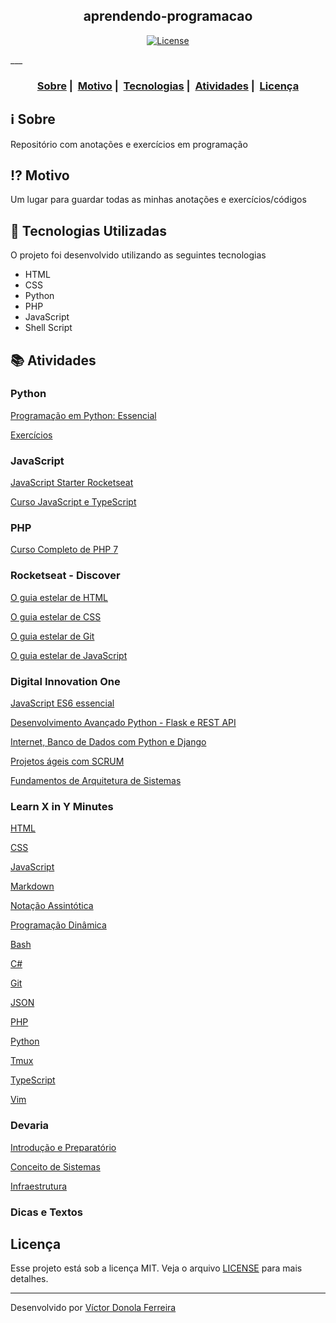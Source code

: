 <h2 align="center">aprendendo-programacao</h2>

<p align="center">
  <a href="LICENSE">
    <img alt="License" src="https://img.shields.io/badge/license-MIT-%23F8952D">
  </a>
</p>
___

<h3 align="center">
  <a href="#information_source-sobre">Sobre</a>&nbsp;|&nbsp;
  <a href="#interrobang-motivo">Motivo</a>&nbsp;|&nbsp;
  <a href="#rocket-tecnologias-utilizadas">Tecnologias</a>&nbsp;|&nbsp;
  <a href="#books-atividades">Atividades</a>&nbsp;|&nbsp;
  <a href="#licença">Licença</a>
</h3>

## :information_source: Sobre

Repositório com anotações e exercícios em programação

## :interrobang: Motivo

Um lugar para guardar todas as minhas anotações e exercícios/códigos

## :rocket: Tecnologias Utilizadas

O projeto foi desenvolvido utilizando as seguintes tecnologias

- HTML
- CSS
- Python
- PHP
- JavaScript
- Shell Script

## :books: Atividades

<h3>Python</h3>

<a href="https://github.com/vdonoladev/aprendendo-programacao/tree/master/Python/Programa%C3%A7%C3%A3o_em_Python_Essencial">Programação em Python: Essencial</a>

<a href="https://github.com/vdonoladev/aprendendo-programacao/tree/master/Python/Exerc%C3%ADcios_Python">Exercícios</a>

<h3>JavaScript</h3>

<a href="https://github.com/vdonoladev/aprendendo-programacao/tree/master/JavaScript/Curso_JavaScript_Rocketseat">JavaScript Starter Rocketseat</a>

<a href="https://github.com/vdonoladev/aprendendo-programacao/tree/master/JavaScript/Curso_JavaScript%26TypeScript">Curso JavaScript e TypeScript</a>

<h3>PHP</h3>

<a href="https://github.com/vdonoladev/aprendendo-programacao/tree/master/PHP/Curso%20Completo%20de%20PHP%207">Curso Completo de PHP 7</a>

<h3>Rocketseat - Discover</h3>

<a href="https://github.com/vdonoladev/aprendendo-programacao/tree/master/Discover%20-%20Rocketseat/Guias%20estelares/O%20guia%20estelar%20de%20HTML">O guia estelar de HTML</a>

<a href="https://github.com/vdonoladev/aprendendo-programacao/tree/master/Discover%20-%20Rocketseat/Guias%20estelares/O%20guia%20estelar%20de%20CSS">O guia estelar de CSS</a>

<a href="https://github.com/vdonoladev/aprendendo-programacao/tree/master/Discover%20-%20Rocketseat/Guias%20estelares/O%20guia%20estelar%20de%20Git">O guia estelar de Git</a>

<a href="https://github.com/vdonoladev/aprendendo-programacao/tree/master/Discover%20-%20Rocketseat/Guias%20estelares/O%20guia%20estelar%20de%20JavaScript">O guia estelar de JavaScript</a>

<h3>Digital Innovation One</h3>

<a href="https://github.com/vdonoladev/aprendendo-programacao/tree/master/Digital%20Innovation%20One/JavaScript%20ES6%20essencial">JavaScript ES6 essencial</a>

<a href="https://github.com/vdonoladev/aprendendo-programacao/tree/master/Digital%20Innovation%20One/Desenvolvimento%20Avan%C3%A7ado%20Python%20-%20Flask%20e%20REST%20API">Desenvolvimento Avançado Python - Flask e REST API</a>

<a href="https://github.com/vdonoladev/aprendendo-programacao/tree/master/Digital%20Innovation%20One/Internet%2C%20Banco%20de%20Dados%20com%20Python%20e%20Django">Internet, Banco de Dados com Python e Django</a>

<a href="https://github.com/vdonoladev/aprendendo-programacao/tree/master/Digital%20Innovation%20One/Projetos%20%C3%A1geis%20com%20SCRUM">Projetos ágeis com SCRUM</a>

<a href="https://github.com/vdonoladev/aprendendo-programacao/tree/master/Digital%20Innovation%20One/Fundamentos%20de%20Arquitetura%20de%20Sistemas">Fundamentos de Arquitetura de Sistemas</a>

<h3>Learn X in Y Minutes</h3>

<a href="https://github.com/vdonoladev/aprendendo-programacao/tree/master/Learn%20X%20in%20Y%20Minutes/HTML">HTML</a>

<a href="https://github.com/vdonoladev/aprendendo-programacao/tree/master/Learn%20X%20in%20Y%20Minutes/CSS">CSS</a>

<a href="https://github.com/vdonoladev/aprendendo-programacao/tree/master/Learn%20X%20in%20Y%20Minutes/JavaScript">JavaScript</a>

<a href="https://github.com/vdonoladev/aprendendo-programacao/tree/master/Learn%20X%20in%20Y%20Minutes/Markdown">Markdown</a>

<a href="https://github.com/vdonoladev/aprendendo-programacao/tree/master/Learn%20X%20in%20Y%20Minutes/Nota%C3%A7%C3%A3o%20Assint%C3%B3tica">Notação Assintótica</a>

<a href="https://github.com/vdonoladev/aprendendo-programacao/tree/master/Learn%20X%20in%20Y%20Minutes/Programa%C3%A7%C3%A3o%20Din%C3%A2mica">Programação Dinâmica</a>

<a href="https://github.com/vdonoladev/aprendendo-programacao/tree/master/Learn%20X%20in%20Y%20Minutes/Bash">Bash</a>

<a href="https://github.com/vdonoladev/aprendendo-programacao/tree/master/Learn%20X%20in%20Y%20Minutes/C%23">C#</a>

<a href="https://github.com/vdonoladev/aprendendo-programacao/tree/master/Learn%20X%20in%20Y%20Minutes/Git">Git</a>

<a href="https://github.com/vdonoladev/aprendendo-programacao/tree/master/Learn%20X%20in%20Y%20Minutes/JSON">JSON</a>

<a href="https://github.com/vdonoladev/aprendendo-programacao/tree/master/Learn%20X%20in%20Y%20Minutes/PHP">PHP</a>

<a href="https://github.com/vdonoladev/aprendendo-programacao/tree/master/Learn%20X%20in%20Y%20Minutes/Python">Python</a>

<a href="https://github.com/vdonoladev/aprendendo-programacao/tree/master/Learn%20X%20in%20Y%20Minutes/Tmux">Tmux</a>

<a href="https://github.com/vdonoladev/aprendendo-programacao/tree/master/Learn%20X%20in%20Y%20Minutes/TypeScript">TypeScript</a>

<a href="https://github.com/vdonoladev/aprendendo-programacao/tree/master/Learn%20X%20in%20Y%20Minutes/Vim">Vim</a>

<h3>Devaria</h3>

<a href="https://github.com/vdonoladev/aprendendo-programacao/tree/master/Devaria/Introdu%C3%A7%C3%A3o%20e%20Preparat%C3%B3rio">Introdução e Preparatório</a>

<a href="https://github.com/vdonoladev/aprendendo-programacao/tree/master/Devaria/Conceito%20de%20Sistemas">Conceito de Sistemas</a>

<a href="https://github.com/vdonoladev/aprendendo-programacao/tree/master/Devaria/Infraestrutura">Infraestrutura</a>

<h3>Dicas e Textos</h3>



## Licença

Esse projeto está sob a licença MIT. Veja o arquivo [LICENSE](LICENSE) para mais detalhes.

---

Desenvolvido por <a href="https://github.com/vdonoladev">Víctor Donola Ferreira</a>
